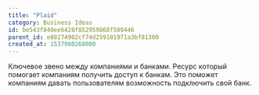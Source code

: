 ```yaml
---
title: "Plaid"
category: Business Ideas
id: be543f840ee6428f852959868f509446
parent_id: e88274902cf74d259101971a3bf81300
created_at: 1537980268000
---
```


Ключевое звено между компаниями и банками. Ресурс который помогает компаниям получить доступ к банкам. Это поможет компаниям давать пользователям возможность подключить свой банк.
                